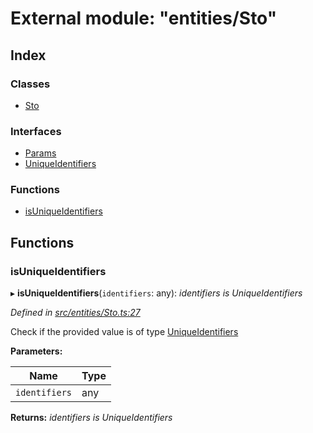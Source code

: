 # External module: "entities/Sto"

## Index

### Classes

- [Sto](../classes/_entities_sto_.sto.md)

### Interfaces

- [Params](../interfaces/_entities_sto_.params.md)
- [UniqueIdentifiers](../interfaces/_entities_sto_.uniqueidentifiers.md)

### Functions

- [isUniqueIdentifiers](_entities_sto_.md#isuniqueidentifiers)

## Functions

### isUniqueIdentifiers

▸ **isUniqueIdentifiers**(`identifiers`: any): _identifiers is UniqueIdentifiers_

_Defined in [src/entities/Sto.ts:27](https://github.com/PolymathNetwork/polymath-sdk/blob/d34930f/src/entities/Sto.ts#L27)_

Check if the provided value is of type [UniqueIdentifiers](../interfaces/_entities_sto_.uniqueidentifiers.md)

**Parameters:**

| Name          | Type |
| ------------- | ---- |
| `identifiers` | any  |

**Returns:** _identifiers is UniqueIdentifiers_

